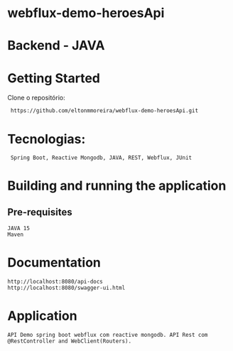 # webflux-demo-heroesApi

# Backend - JAVA
# Getting Started
Clone o repositório:
<pre><code> https://github.com/eltonmmoreira/webflux-demo-heroesApi.git</code></pre>

# Tecnologias:
<pre><code> Spring Boot, Reactive Mongodb, JAVA, REST, Webflux, JUnit</code></pre>

# Building and running the application
## Pre-requisites
<pre><code>JAVA 15
Maven</code></pre>

# Documentation
<pre><code>http://localhost:8080/api-docs
http://localhost:8080/swagger-ui.html</code></pre>

# Application
<pre><code>API Demo spring boot webflux com reactive mongodb. API Rest com @RestController and WebClient(Routers).
</code></pre>

